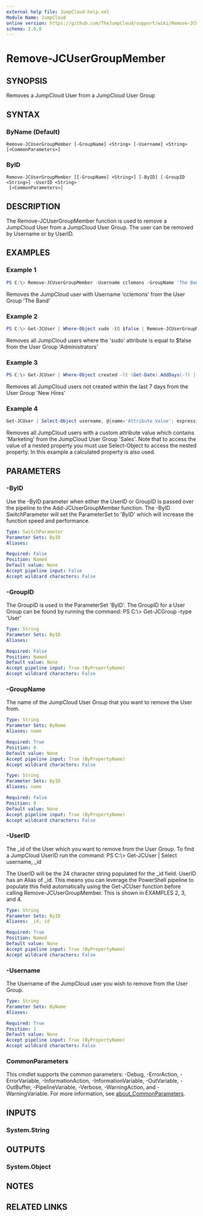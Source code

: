 ```yaml
---
external help file: JumpCloud-help.xml
Module Name: JumpCloud
online version: https://github.com/TheJumpCloud/support/wiki/Remove-JCUserGroupMember
schema: 2.0.0
---
```


# Remove-JCUserGroupMember

## SYNOPSIS
Removes a JumpCloud User from a JumpCloud User Group

## SYNTAX

### ByName (Default)
```
Remove-JCUserGroupMember [-GroupName] <String> [-Username] <String> [<CommonParameters>]
```

### ByID
```
Remove-JCUserGroupMember [[-GroupName] <String>] [-ByID] [-GroupID <String>] -UserID <String>
 [<CommonParameters>]
```

## DESCRIPTION
The Remove-JCUserGroupMember function is used to remove a JumpCloud User from a JumpCloud User Group. The user can be removed by Username or by UserID.

## EXAMPLES

### Example 1
```powershell
PS C:\> Remove-JCUserGroupMember -Username cclemons -GroupName 'The Band'
```

Removes the JumpCloud user with Username 'cclemons' from the User Group 'The Band'

### Example 2
```powershell
PS C:\> Get-JCUser | Where-Object sudo -EQ $false | Remove-JCUserGroupMember -GroupName 'Administrators'
```

Removes all JumpCloud users where the 'sudo' attribute is equal to $false from the User Group 'Administrators'

### Example 3
```powershell
PS C:\> Get-JCUser | Where-Object created -lt (Get-Date).AddDays(-7) | Remove-JCUserGroupMember -GroupName 'New Hires'
```

Removes all JumpCloud users not created within the last 7 days from the User Group 'New Hires'

### Example 4
```powershell
Get-JCUser | Select-Object username, @{name='Attribute Value'; expression={$_.attributes.value}} | Where-Object 'Attribute Value' -Like *Marketing* | Remove-JCUserGroupMember -GroupName Sales
```

Removes all JumpCloud users with a custom attribute value which contains 'Marketing' from the JumpCloud User Group 'Sales'. Note that to access the value of a nested property you must use Select-Object to access the nested property. In this example a calculated property is also used.

## PARAMETERS

### -ByID
Use the -ByID parameter when either the UserID or GroupID is passed over the pipeline to the Add-JCUserGroupMember function.
The -ByID SwitchParameter will set the ParameterSet to 'ByID' which will increase the function speed and performance.

```yaml
Type: SwitchParameter
Parameter Sets: ByID
Aliases:

Required: False
Position: Named
Default value: None
Accept pipeline input: False
Accept wildcard characters: False
```

### -GroupID
The GroupID is used in the ParameterSet 'ByID'.
The GroupID for a User Group can be found by running the command: PS C:\\\> Get-JCGroup -type 'User'

```yaml
Type: String
Parameter Sets: ByID
Aliases:

Required: False
Position: Named
Default value: None
Accept pipeline input: True (ByPropertyName)
Accept wildcard characters: False
```

### -GroupName
The name of the JumpCloud User Group that you want to remove the User from.

```yaml
Type: String
Parameter Sets: ByName
Aliases: name

Required: True
Position: 0
Default value: None
Accept pipeline input: True (ByPropertyName)
Accept wildcard characters: False
```

```yaml
Type: String
Parameter Sets: ByID
Aliases: name

Required: False
Position: 0
Default value: None
Accept pipeline input: True (ByPropertyName)
Accept wildcard characters: False
```

### -UserID
The _id of the User which you want to remove from the User Group.
To find a JumpCloud UserID run the command: PS C:\\\> Get-JCUser | Select username, _id

The UserID will be the 24 character string populated for the _id field.
UserID has an Alias of _id.
This means you can leverage the PowerShell pipeline to populate this field automatically using the Get-JCUser function before calling Remove-JCUserGroupMember.
This is shown in EXAMPLES 2, 3, and 4.

```yaml
Type: String
Parameter Sets: ByID
Aliases: _id, id

Required: True
Position: Named
Default value: None
Accept pipeline input: True (ByPropertyName)
Accept wildcard characters: False
```

### -Username
The Username of the JumpCloud user you wish to remove from the User Group.

```yaml
Type: String
Parameter Sets: ByName
Aliases:

Required: True
Position: 1
Default value: None
Accept pipeline input: True (ByPropertyName)
Accept wildcard characters: False
```

### CommonParameters
This cmdlet supports the common parameters: -Debug, -ErrorAction, -ErrorVariable, -InformationAction, -InformationVariable, -OutVariable, -OutBuffer, -PipelineVariable, -Verbose, -WarningAction, and -WarningVariable. For more information, see [about_CommonParameters](http://go.microsoft.com/fwlink/?LinkID=113216).

## INPUTS

### System.String
## OUTPUTS

### System.Object
## NOTES

## RELATED LINKS

